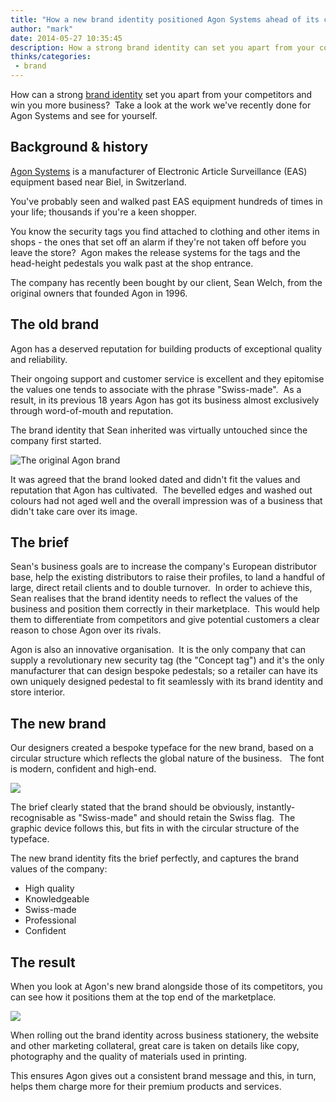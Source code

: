 ```yaml
---
title: "How a new brand identity positioned Agon Systems ahead of its competitors"
author: "mark"
date: 2014-05-27 10:35:45
description: How a strong brand identity can set you apart from your competitors and win you more business.
thinks/categories: 
 - brand
---
```


How can a strong [brand identity](/creates/brand/) set you apart from your competitors and win you more business?  Take a look at the work we've recently done for Agon Systems and see for yourself.

## Background &amp; history

[Agon Systems](/created/agon-systems/) is a manufacturer of Electronic Article Surveillance (EAS) equipment based near Biel, in Switzerland.

You've probably seen and walked past EAS equipment hundreds of times in your life; thousands if you're a keen shopper.

You know the security tags you find attached to clothing and other items in shops - the ones that set off an alarm if they're not taken off before you leave the store?  Agon makes the release systems for the tags and the head-height pedestals you walk past at the shop entrance.

The company has recently been bought by our client, Sean Welch, from the original owners that founded Agon in 1996.

## The old brand

Agon has a deserved reputation for building products of exceptional quality and reliability.

Their ongoing support and customer service is excellent and they epitomise the values one tends to associate with the phrase "Swiss-made".  As a result, in its previous 18 years Agon has got its business almost exclusively through word-of-mouth and reputation.

The brand identity that Sean inherited was virtually untouched since the company first started.

![](images/blog/agon-old-logo.jpg "The original Agon brand")

It was agreed that the brand looked dated and didn't fit the values and reputation that Agon has cultivated.  The bevelled edges and washed out colours had not aged well and the overall impression was of a business that didn't take care over its image.

## The brief

Sean's business goals are to increase the company's European distributor base, help the existing distributors to raise their profiles, to land a handful of large, direct retail clients and to double turnover.  In order to achieve this, Sean realises that the brand identity needs to reflect the values of the business and position them correctly in their marketplace.  This would help them to differentiate from competitors and give potential customers a clear reason to chose Agon over its rivals.

Agon is also an innovative organisation.  It is the only company that can supply a revolutionary new security tag (the "Concept tag") and it's the only manufacturer that can design bespoke pedestals; so a retailer can have its own uniquely designed pedestal to fit seamlessly with its brand identity and store interior.

## The new brand

Our designers created a bespoke typeface for the new brand, based on a circular structure which reflects the global nature of the business.   The font is modern, confident and high-end.

![](images/blog/agon.png)

The brief clearly stated that the brand should be obviously, instantly-recognisable as "Swiss-made" and should retain the Swiss flag.  The graphic device follows this, but fits in with the circular structure of the typeface.

The new brand identity fits the brief perfectly, and captures the brand values of the company:

- High quality
- Knowledgeable
- Swiss-made
- Professional
- Confident



## The result

When you look at Agon's new brand alongside those of its competitors, you can see how it positions them at the top end of the marketplace.

![](images/blog/agon-alongside-competitors.png)

When rolling out the brand identity across business stationery, the website and other marketing collateral, great care is taken on details like copy, photography and the quality of materials used in printing.

This ensures Agon gives out a consistent brand message and this, in turn, helps them charge more for their premium products and services.


